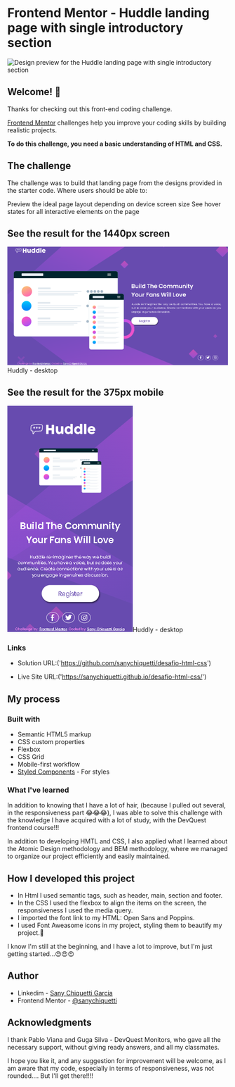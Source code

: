 # Frontend Mentor - Huddle landing page with single introductory section

![Design preview for the Huddle landing page with single introductory section](./design/desktop-preview.jpg)

## Welcome! 👋

Thanks for checking out this front-end coding challenge.

[Frontend Mentor](https://www.frontendmentor.io) challenges help you improve your coding skills by building realistic projects.

**To do this challenge, you need a basic understanding of HTML and CSS.**

## The challenge

The challenge was to build that landing page from the designs provided in the starter code.
Where users should be able to:

Preview the ideal page layout depending on device screen size
See hover states for all interactive elements on the page

## See the result for the 1440px screen

<a><img src="./resultado/desktop.png">Huddly - desktop</a>

## See the result for the 375px mobile
<a><img src="./resultado/mobile.png">Huddly - desktop</a>

### Links

- Solution URL:('https://github.com/sanychiquetti/desafio-html-css')

- Live Site URL:('https://sanychiquetti.github.io/desafio-html-css/')
## My process

### Built with

- Semantic HTML5 markup
- CSS custom properties
- Flexbox
- CSS Grid
- Mobile-first workflow
- [Styled Components](https://styled-components.com/) - For styles

### What I've learned

In addition to knowing that I have a lot of hair, (because I pulled out several, in the responsiveness part 😂😂😂),  I was able to solve this challenge with the knowledge I have acquired with a lot of study, with the DevQuest frontend course!!!

In addition to developing HMTL and CSS, I also applied what I learned about the Atomic Design methodology and BEM methodology, where we managed to organize our project efficiently and easily maintained.

## How I developed this project
- In Html I used semantic tags, such as header, main, section and footer.
- In the CSS I used the flexbox to align the items on the screen, the responsiveness I used the media query.
- I imported the font link to my HTML: Open Sans and Poppins.
- I used Font Aweasome icons in my project, styling them to beautify my project.🤩

I know I'm still at the beginning, and I have a lot to improve, but I'm just getting started...😍😍😍

## Author

- Linkedim - [Sany Chiquetti Garcia](https://www.linkedin.com/in/sanychiquettigarcia/)
- Frontend Mentor - [@sanychiquetti](https://www.frontendmentor.io/profile/sanychiquetti)

## Acknowledgments

I thank Pablo Viana and Guga Silva - DevQuest Monitors, who gave all the necessary support, without giving ready answers, and all my classmates.

I hope you like it, and any suggestion for improvement will be welcome, as I am aware that my code, especially in terms of responsiveness, was not rounded.... But I'll get there!!!!
